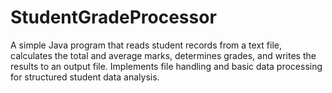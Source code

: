 # StudentGradeProcessor
A simple Java program that reads student records from a text file, calculates the total and average marks, determines grades, and writes the results to an output file. Implements file handling and basic data processing for structured student data analysis.
